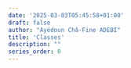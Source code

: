 ```yaml
---
date: '2025-03-03T05:45:58+01:00'
draft: false
author: "Ayédoun Châ-Fine ADEBI"
title: 'Classes'
description: ""
series_order: 0
---
```

